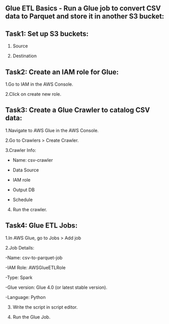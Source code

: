 Glue ETL Basics - Run a Glue job to convert CSV data to Parquet and store it in another S3 bucket:
--------------------------------------------------------------------------------------------------

Task1: Set up S3 buckets:
------------------------
1. Source

2. Destination


Task2: Create an IAM role for Glue:
----------------------------------
1.Go to IAM in the AWS Console.

2.Click on create new role.

Task3: Create a Glue Crawler to catalog CSV data:
-------------------------------------------------
1.Navigate to AWS Glue in the AWS Console.

2.Go to Crawlers > Create Crawler.

3.Crawler Info:

- Name: csv-crawler

- Data Source

- IAM role

- Output DB

- Schedule

4. Run the crawler.

Task4: Glue ETL Jobs:
--------------------
1.In AWS Glue, go to Jobs > Add job

2.Job Details:

-Name: csv-to-parquet-job

-IAM Role: AWSGlueETLRole

-Type: Spark

-Glue version: Glue 4.0 (or latest stable version).

-Language: Python

3. Write the script in script editor.

4. Run the Glue Job.

